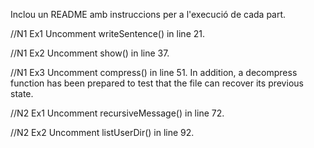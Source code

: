 Inclou un README amb instruccions per a l'execució de cada part.

//N1 Ex1
    Uncomment writeSentence() in line 21.

//N1 Ex2
    Uncomment show() in line 37.

//N1 Ex3
    Uncomment compress() in line 51.
        In addition, a decompress function has been prepared to
        test that the file can recover its previous state.

//N2 Ex1
    Uncomment recursiveMessage() in line 72.

//N2 Ex2
    Uncomment listUserDir() in line 92.